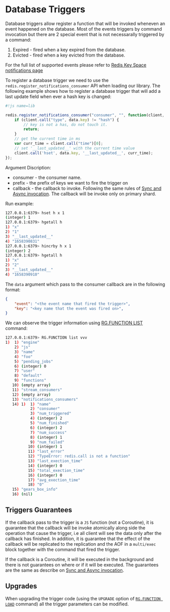 # Database Triggers

Database triggers allow register a function that will be invoked wheneven an event happened on the database. Most of the events triggers by command invocation but there are 2 special event that is not necessarally triggered by a command:

1. Expired - fired when a key expired from the database.
2. Evicted - fired when a key evicted from the database.

For the full list of supported events please refer to [Redis Key Space notifications page](https://redis.io/docs/manual/keyspace-notifications/#events-generated-by-different-commands)

To register a database trigger we need to use the `redis.register_notifications_consumer` API when loading our library. The following example shows how to register a database trigger that will add a last update field when ever a hash key is changed:

```js
#!js name=lib

redis.register_notifications_consumer("consumer", "", function(client, data){
    if (client.call("type", data.key) != "hash") {
        // key is not a has, do not touch it.
        return;
    }
    // get the current time in ms
    var curr_time = client.call("time")[0];
    // set '__last_updated__' with the current time value
    client.call('hset', data.key, '__last_updated__', curr_time);
});
```

Argument Discription:

* consumer - the consumer name.
* prefix - the prefix of keys we want to fire the trigger on
* callback - the callback to invoke. Following the same rules of [Sync and Async invocation](sync_and_async_run.md). The callback will be invoke only on primary shard.

Run example:

```bash
127.0.0.1:6379> hset h x 1
(integer) 1
127.0.0.1:6379> hgetall h
1) "x"
2) "1"
3) "__last_updated__"
4) "1658390831"
127.0.0.1:6379> hincrby h x 1
(integer) 2
127.0.0.1:6379> hgetall h
1) "x"
2) "2"
3) "__last_updated__"
4) "1658390910"
```

The `data` argument which pass to the consumer callback are in the following format:

```json
{
    "event": "<the event name that fired the trigger>",
    "key": "<key name that the event was fired on>",
}
```

We can observe the trigger information using [RG.FUNCTION LIST](commands.md#rgfunction-list) command:

```bash
127.0.0.1:6379> RG.FUNCTION list vvv
1)  1) "engine"
    2) "js"
    3) "name"
    4) "foo"
    5) "pending_jobs"
    6) (integer) 0
    7) "user"
    8) "default"
    9) "functions"
   10) (empty array)
   11) "stream_consumers"
   12) (empty array)
   13) "notifications_consumers"
   14) 1)  1) "name"
           2) "consumer"
           3) "num_triggered"
           4) (integer) 2
           5) "num_finished"
           6) (integer) 2
           7) "num_success"
           8) (integer) 1
           9) "num_failed"
          10) (integer) 1
          11) "last_error"
          12) "TypeError: redis.call is not a function"
          13) "last_exection_time"
          14) (integer) 0
          15) "total_exection_time"
          16) (integer) 0
          17) "avg_exection_time"
          18) "0"
   15) "gears_box_info"
   16) (nil)
```

## Triggers Guarantees

If the callback pass to the trigger is a `JS` function (not a Coroutine), it is guarantee that the callback will be invoke atomically along side the operation that cause the trigger, i.e all client will see the data only after the callback has finished. In addition, it is guarantee that the effect of the callback will be replicated to the replication and the AOF in a `multi/exec` block together with the command that fired the trigger.

If the callback is a Coroutine, it will be executed in the background and there is not guarantees on where or if it will be executed. The guarantees are the same as describe on [Sync and Async invocation](sync_and_async_run.md).

## Upgrades

When upgrading the trigger code (using the `UPGRADE` option of [`RG.FUNCTION LOAD`](commands.md#rgfunction-load) command) all the trigger parameters can be modified.
